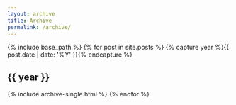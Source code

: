 ```yaml
---
layout: archive
title: Archive
permalink: /archive/
---
```

{% include base_path %}
{% for post in site.posts %}
  {% capture year %}{{ post.date | date: '%Y' }}{% endcapture %}
  <h2 id="{{ year | slugify }}" class="archive__subtitle">{{ year }}</h2>
  {% include archive-single.html %}
{% endfor %}
